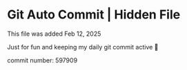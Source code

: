 # Git Auto Commit | Hidden File

This file was added Feb 12, 2025

Just for fun and keeping my daily git commit active 🤪

commit number: 597909
